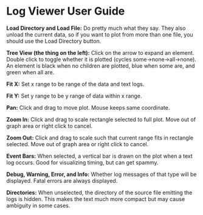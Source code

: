 # Log Viewer User Guide

**Load Directory and Load File:** Do pretty much what they say.
  They also unload the current data, so if you want to plot from
  more than one file, you should use the Load Directory button.

**Tree View (the thing on the left):** Click on the arrow to expand
  an element. Double click to toggle whether it is plotted
  (cycles some-\>none-\>all-\>none). An element is black when no
  children are plotted, blue when some are, and green when all are.

**Fit X:** Set x range to be range of the data and text logs.

**Fit Y:** Set y range to be y range of data within x range.

**Pan:** Click and drag to move plot. Mouse keeps same coordinate.

**Zoom In:** Click and drag to scale rectangle selected to full plot.
  Move out of graph area or right click to cancel.

**Zoom Out:** Click and drag to scale such that current range fits in rectangle selected.
  Move out of graph area or right click to cancel.

**Event Bars:** When selected, a vertical bar is drawn on the plot when
  a text log occurs. Good for visualizing timing, but can get spammy.

**Debug, Warning, Error, and Info:** Whether log messages of that type will be displayed.
  Fatal errors are always displayed.

**Directories:** When unselected, the directory of the source file emitting the logs
  is hidden. This makes the text much more compact but may cause ambiguity in some cases.
